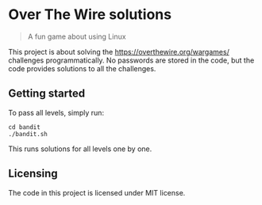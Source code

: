 # Over The Wire solutions
> A fun game about using Linux

This project is about solving the https://overthewire.org/wargames/ challenges
programmatically. No passwords are stored in the code, but the code provides
solutions to all the challenges.

## Getting started

To pass all levels, simply run:

```
cd bandit
./bandit.sh
```

This runs solutions for all levels one by one.

## Licensing

The code in this project is licensed under MIT license.
